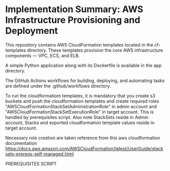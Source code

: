 # Implementation Summary: AWS Infrastructure Provisioning and Deployment


This repository contains AWS CloudFormation templates located in the cf-templates directory.
These templates provision the core AWS infrastructure components — VPC, ECS, and ELB.

A simple Python application along with its Dockerfile is available in the app directory.

The GitHub Actions workflows for building, deploying, and automating tasks are defined under the .github/workflows directory.



To run the cloudformatiom templates, it is mandatory that you create s3 buckets and push the cloudformation templates and create required roles "AWSCloudFormationStackSetAdministrationRole" in admin account and "AWSCloudFormationStackSetExecutionRole" in target account. This is handled by prerequisites script. Also note
StackSets reside in Admin account, Stacks and exported cloudformation template values reside in target account.

Necessary role creation are taken reference from this aws cloudformation documentation
https://docs.aws.amazon.com/AWSCloudFormation/latest/UserGuide/stacksets-prereqs-self-managed.html

PREREQUISITES SCRIPT


